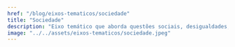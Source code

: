 ```yaml
---
href: "/blog/eixos-tematicos/sociedade"
title: "Sociedade"
description: "Eixo temático que aborda questões sociais, desigualdades, comportamento coletivo e os valores que estruturam a vida em comunidade."
image: "../../assets/eixos-tematicos/sociedade.jpeg"
---
```

